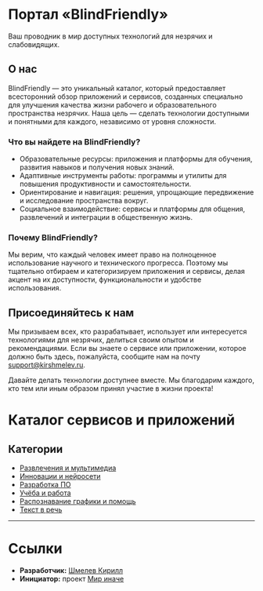 # Портал «BlindFriendly»

Ваш проводник в мир доступных технологий для незрячих и слабовидящих.

## О нас

BlindFriendly — это уникальный каталог, который предоставляет всесторонний обзор приложений и сервисов, созданных специально для улучшения качества жизни рабочего и образовательного пространства незрячих. Наша цель — сделать технологии доступными и понятными для каждого, независимо от уровня сложности.

### Что вы найдете на BlindFriendly?

- Образовательные ресурсы: приложения и платформы для обучения, развития навыков и получения новых знаний.
- Адаптивные инструменты работы: программы и утилиты для повышения продуктивности и самостоятельности.
- Ориентирование и навигация: решения, упрощающие передвижение и исследование пространства вокруг.
- Социальное взаимодействие: сервисы и платформы для общения, развлечений и интеграции в общественную жизнь.

### Почему BlindFriendly?

Мы верим, что каждый человек имеет право на полноценное использование научного и технического прогресса. Поэтому мы тщательно отбираем и категоризируем приложения и сервисы, делая акцент на их доступности, функциональности и удобстве использования.

## Присоединяйтесь к нам

Мы призываем всех, кто разрабатывает, использует или интересуется технологиями для незрячих, делиться своим опытом и рекомендациями. Если вы знаете о сервисе или приложении, которое должно быть здесь, пожалуйста, сообщите нам на почту [support@kirshmelev.ru](mailto://support@kirshmelev.ru).

Давайте делать технологии доступнее вместе. Мы благодарим каждого, кто тем или иным образом принял участие в жизни проекта!

# Каталог сервисов и приложений

## Категории

- [Развлечения и мультимедиа](/entertainment/)
- [Инновации и нейросети](/innovations/)
- [Разработка ПО](/it/)
- [Учёба и работа](/study/)
- [Распознавание графики и помощь](/vision/)
- [Текст в речь](/texttospeach/)

---

# Ссылки

- **Разработчик:** [Шмелев Кирилл](https://kirshmelev.ru/)
- **Инициатор:** проект [Мир иначе](https://vk.com/mirnezryachih)